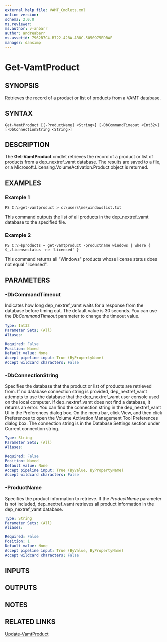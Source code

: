 ```yaml
---
external help file: VAMT_Cmdlets.xml
online version: 
schema: 2.0.0
ms.reviewer:
ms.author: v-anbarr
author: andreabarr
ms.assetid: 7962B7C4-B722-428A-AB8C-5050975EDBAF
manager: dansimp
---
```


# Get-VamtProduct

## SYNOPSIS
Retrieves the record of a product or list of products from a VAMT database.

## SYNTAX

```
Get-VamtProduct [[-ProductName] <String>] [-DbCommandTimeout <Int32>] [-DbConnectionString <String>]
```

## DESCRIPTION
The **Get-VamtProduct** cmdlet retrieves the record of a product or list of products from a dep_nextref_vamt database.
The results are saved to a file, or a Microsoft.Licensing.VolumeActivation.Product object is returned.

## EXAMPLES

### Example 1
```
PS C:\>get-vamtproduct > c:\users\me\windowslist.txt
```

This command outputs the list of all products in the dep_nextref_vamt database to the specified file.

### Example 2
```
PS C:\>$products = get-vamtproduct -productname windows | where { $_.licensestatus -ne 'Licensed' }
```

This command returns all "Windows" products whose license status does not equal "licensed".

## PARAMETERS

### -DbCommandTimeout
Indicates how long dep_nextref_vamt waits for a response from the database before timing out.
The default value is 30 seconds.
You can use the *DbCommandTimeout* parameter to change the timeout value.

```yaml
Type: Int32
Parameter Sets: (All)
Aliases: 

Required: False
Position: Named
Default value: None
Accept pipeline input: True (ByPropertyName)
Accept wildcard characters: False
```

### -DbConnectionString
Specifies the database that the product or list of products are retrieved from.
If no database connection string is provided, dep_nextref_vamt attempts to use the database that the dep_nextref_vamt user console used on the local computer.
If dep_nextref_vamt does not find a database, it returns an error.
You can find the connection string in the dep_nextref_vamt UI in the Preferences dialog box.
On the menu bar, click View, and then click Preferences to open the Volume Activation Management Tool Preferences dialog box.
The connection string is in the Database Settings section under Current connection string.

```yaml
Type: String
Parameter Sets: (All)
Aliases: 

Required: False
Position: Named
Default value: None
Accept pipeline input: True (ByValue, ByPropertyName)
Accept wildcard characters: False
```

### -ProductName
Specifies the product information to retrieve.
If the *ProductName* parameter is not included, dep_nextref_vamt retrieves all product information in the dep_nextref_vamt database.

```yaml
Type: String
Parameter Sets: (All)
Aliases: 

Required: False
Position: 1
Default value: None
Accept pipeline input: True (ByValue, ByPropertyName)
Accept wildcard characters: False
```

## INPUTS

## OUTPUTS

## NOTES

## RELATED LINKS

[Update-VamtProduct](./Update-VamtProduct.md)

